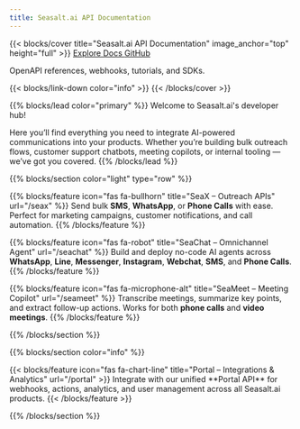```yaml
---
title: Seasalt.ai API Documentation
---
```


{{< blocks/cover title="Seasalt.ai API Documentation" image_anchor="top" height="full" >}}
<a class="btn btn-lg btn-primary me-3 mb-4" href="/docs/">
  Explore Docs <i class="fas fa-arrow-alt-circle-right ms-2"></i>
</a>
<a class="btn btn-lg btn-secondary me-3 mb-4" href="https://github.com/seasalt-ai">
  GitHub <i class="fab fa-github ms-2 "></i>
</a>
<p class="lead mt-5">OpenAPI references, webhooks, tutorials, and SDKs.</p>
{{< blocks/link-down color="info" >}}
{{< /blocks/cover >}}

{{% blocks/lead color="primary" %}}
Welcome to Seasalt.ai's developer hub!

Here you’ll find everything you need to integrate AI-powered communications into your products. Whether you’re building bulk outreach flows, customer support chatbots, meeting copilots, or internal tooling — we’ve got you covered.
{{% /blocks/lead %}}

{{% blocks/section color="light" type="row" %}}

{{% blocks/feature icon="fas fa-bullhorn" title="SeaX – Outreach APIs" url="/seax" %}}
Send bulk **SMS**, **WhatsApp**, or **Phone Calls** with ease. Perfect for marketing campaigns, customer notifications, and call automation.
{{% /blocks/feature %}}

{{% blocks/feature icon="fas fa-robot" title="SeaChat – Omnichannel Agent" url="/seachat" %}}
Build and deploy no-code AI agents across **WhatsApp**, **Line**, **Messenger**, **Instagram**, **Webchat**, **SMS**, and **Phone Calls**.
{{% /blocks/feature %}}

{{% blocks/feature icon="fas fa-microphone-alt" title="SeaMeet – Meeting Copilot" url="/seameet" %}}
Transcribe meetings, summarize key points, and extract follow-up actions. Works for both **phone calls** and **video meetings**.
{{% /blocks/feature %}}

{{% /blocks/section %}}

{{% blocks/section color="info" %}}

<div class="row justify-content-center">
{{< blocks/feature icon="fas fa-chart-line" title="Portal – Integrations & Analytics" url="/portal" >}}
Integrate with our unified **Portal API** for webhooks, actions, analytics, and user management across all Seasalt.ai products.
{{< /blocks/feature >}}
</div>

{{% /blocks/section %}}

<!--
{{% blocks/section color="dark" type="row" %}}

{{% blocks/feature icon="fab fa-github" title="GitHub Contributions" url="https://github.com/seasalt-ai" %}}
Found an issue or want to contribute? Head over to our GitHub and open a pull request!
{{% /blocks/feature %}}

{{% blocks/feature icon="fas fa-book-reader" title="API Reference Docs" url="/docs" %}}
View OpenAPI specs, endpoint examples, and code walkthroughs for all Seasalt.ai services.
{{% /blocks/feature %}}

{{% blocks/feature icon="fas fa-envelope" title="Contact Support" url="mailto:support@seasalt.ai" %}}
Need help? Email us at **support@seasalt.ai** — we’re here to support your integration journey.
{{% /blocks/feature %}}

{{% /blocks/section %}}

-->